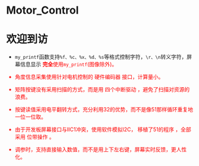 # Motor_Control
# 欢迎到访
+ `my_printf`函数支持`%f、%c、%x、%d、%s`等格式控制字符，`\r、\n`转义字符，屏幕信息显示<font color  =red> **完全**使用`my_printf`(图像除外)。
- 角度信息采集使用针对电机控制的 <font color=#FF0000>硬件编码器</font> 接口，计算量小。
+ 矩阵按键没有采用扫描的方式，而是用 <font color=#FF0000>四个中断驱动</font> ，避免了扫描对资源的浪费。
- 按键读值采用电平翻转方式，充分利用32的优势，而不是像51那样循环重复地一位一位取。
+ 由于开发板屏幕接口与IIC1冲突，使用软件模拟I2C， <font color=#FF0000>移植了51的程序</font> ，全部采用 <font color=#FF0000>位带操作</font> 。
- 调参时，支持直接输入数值，而不是用上下左右键，屏幕实时反馈，更人性化。
